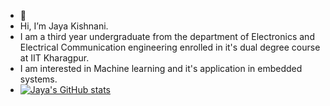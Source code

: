 - 👋 
- Hi, I’m Jaya Kishnani.
- I am a third year undergraduate from the department of Electronics and Electrical Communication engineering enrolled in it's dual degree course at IIT Kharagpur.
- I am interested in Machine learning and it's application in embedded systems.
- [![Jaya's GitHub stats](https://github-readme-stats.vercel.app/api?username=JayaKishnani)](https://github.com/JayaKishnani/github-readme-stats)

<!---
JayaKishnani/JayaKishnani is a ✨ special ✨ repository because its `README.md` (this file) appears on your GitHub profile.
You can click the Preview link to take a look at your changes.
--->
